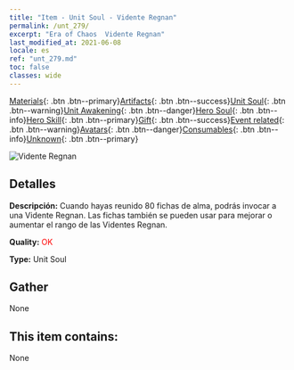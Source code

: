 ```yaml
---
title: "Item - Unit Soul - Vidente Regnan"
permalink: /unt_279/
excerpt: "Era of Chaos  Vidente Regnan"
last_modified_at: 2021-06-08
locale: es
ref: "unt_279.md"
toc: false
classes: wide
---
```

 [Materials](/ItemsES/){: .btn .btn--primary}[Artifacts](/ItemsES/Artifacts/){: .btn .btn--success}[Unit Soul](/ItemsES/UnitSoul/){: .btn .btn--warning}[Unit Awakening](/ItemsES/UnitAwakening/){: .btn .btn--danger}[Hero Soul](/ItemsES/HeroSoul/){: .btn .btn--info}[Hero Skill](/ItemsES/HeroSkill/){: .btn .btn--primary}[Gift](/ItemsES/Gift/){: .btn .btn--success}[Event related](/ItemsES/Events/){: .btn .btn--warning}[Avatars](/ItemsES/Avatars/){: .btn .btn--danger}[Consumables](/ItemsES/Consumables/){: .btn .btn--info}[Unknown](/ItemsES/Unknown/){: .btn .btn--primary}

 ![Vidente Regnan](/images/u/ti_haihou.jpg)

## Detalles
 **Descripción:** Cuando hayas reunido 80 fichas de alma, podrás invocar a una Vidente Regnan. Las fichas también se pueden usar para mejorar o aumentar el rango de las Videntes Regnan.

 **Quality:** <span style="color: #FF0000">OK</span>

 **Type:** Unit Soul

## Gather

  None

## This item contains:

  None


